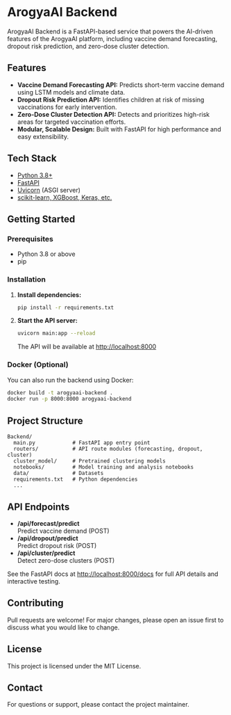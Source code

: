 # ArogyaAI Backend

ArogyaAI Backend is a FastAPI-based service that powers the AI-driven features of the ArogyaAI platform, including vaccine demand forecasting, dropout risk prediction, and zero-dose cluster detection.

## Features
- **Vaccine Demand Forecasting API:** Predicts short-term vaccine demand using LSTM models and climate data.
- **Dropout Risk Prediction API:** Identifies children at risk of missing vaccinations for early intervention.
- **Zero-Dose Cluster Detection API:** Detects and prioritizes high-risk areas for targeted vaccination efforts.
- **Modular, Scalable Design:** Built with FastAPI for high performance and easy extensibility.

## Tech Stack
- [Python 3.8+](https://www.python.org/)
- [FastAPI](https://fastapi.tiangolo.com/)
- [Uvicorn](https://www.uvicorn.org/) (ASGI server)
- [scikit-learn, XGBoost, Keras, etc.](https://scikit-learn.org/)

## Getting Started

### Prerequisites
- Python 3.8 or above
- pip

### Installation
1. **Install dependencies:**
   ```bash
   pip install -r requirements.txt
   ```
2. **Start the API server:**
   ```bash
   uvicorn main:app --reload
   ```
   The API will be available at [http://localhost:8000](http://localhost:8000)

### Docker (Optional)
You can also run the backend using Docker:
```bash
docker build -t arogyaai-backend .
docker run -p 8000:8000 arogyaai-backend
```

## Project Structure
```
Backend/
  main.py            # FastAPI app entry point
  routers/           # API route modules (forecasting, dropout, cluster)
  cluster_model/     # Pretrained clustering models
  notebooks/         # Model training and analysis notebooks
  data/              # Datasets
  requirements.txt   # Python dependencies
  ...
```

## API Endpoints
- **/api/forecast/predict**  
  Predict vaccine demand (POST)
- **/api/dropout/predict**  
  Predict dropout risk (POST)
- **/api/cluster/predict**  
  Detect zero-dose clusters (POST)

See the FastAPI docs at [http://localhost:8000/docs](http://localhost:8000/docs) for full API details and interactive testing.

## Contributing
Pull requests are welcome! For major changes, please open an issue first to discuss what you would like to change.

## License
This project is licensed under the MIT License.

## Contact
For questions or support, please contact the project maintainer.